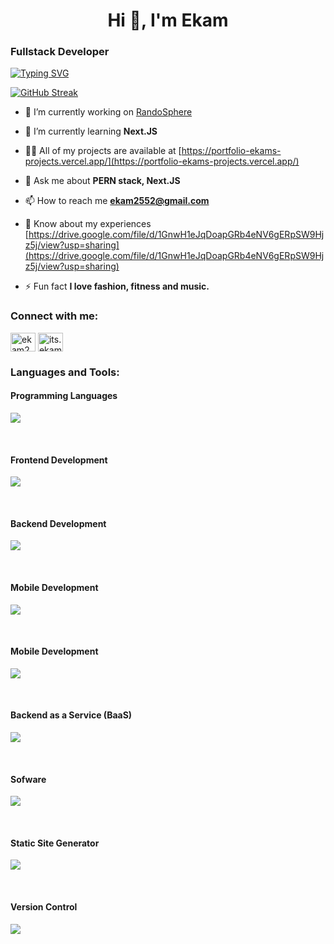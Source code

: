 <h1 align="center">Hi 👋, I'm Ekam</h1>
<h3 align="left">Fullstack Developer</h3>

<a href="https://git.io/typing-svg"><img src="https://readme-typing-svg.demolab.com?font=Urbanist&weight=600&size=24&pause=1000&color=F71313&background=0F0F0F00&center=true&vCenter=true&multiline=true&random=false&height=110&lines=%22Happiness+in+intelligent+people;is+the+rarest+thing+I+know.%22;+-Ernest+Hemingway" alt="Typing SVG" /></a>

<a href="https://git.io/streak-stats"><img src="https://streak-stats.demolab.com?user=Ekam2552&theme=youtube-dark&border_radius=4&date_format=M%20j%5B%2C%20Y%5D" alt="GitHub Streak" /></a>

- 🔭 I’m currently working on [RandoSphere](https://github.com/Ekam2552/Randosphere)

- 🌱 I’m currently learning **Next.JS**

- 👨‍💻 All of my projects are available at [https://portfolio-ekams-projects.vercel.app/](https://portfolio-ekams-projects.vercel.app/)

- 💬 Ask me about **PERN stack, Next.JS**

- 📫 How to reach me **ekam2552@gmail.com**

- 📄 Know about my experiences [https://drive.google.com/file/d/1GnwH1eJqDoapGRb4eNV6gERpSW9Hjz5j/view?usp=sharing](https://drive.google.com/file/d/1GnwH1eJqDoapGRb4eNV6gERpSW9Hjz5j/view?usp=sharing)

- ⚡ Fun fact **I love fashion, fitness and music.**

<h3 align="left">Connect with me:</h3>
<p align="left">
<a href="https://linkedin.com/in/ekam2552" target="blank"><img align="center" src="https://raw.githubusercontent.com/rahuldkjain/github-profile-readme-generator/master/src/images/icons/Social/linked-in-alt.svg" alt="ekam2552" height="30" width="40" /></a>
<a href="https://instagram.com/its.ekam.preet" target="blank"><img align="center" src="https://raw.githubusercontent.com/rahuldkjain/github-profile-readme-generator/master/src/images/icons/Social/instagram.svg" alt="its.ekam.preet" height="30" width="40" /></a>
</p>

<h3 align="left">Languages and Tools:</h3>
<p align="center">
  <h4 align="left">Programming Languages</h4>
  <a href="https://skillicons.dev">
    <img src="https://skillicons.dev/icons?i=cpp,js,ts" />
  </a>
</p>
<br>
<p align="center">
  <h4 align="left">Frontend Development</h4>
  <a href="https://skillicons.dev">
    <img src="https://skillicons.dev/icons?i=react,bootstrap,css,html,sass,redux,webpack,babel,tailwind" />
  </a>
</p>
<br>
<p align="center">
  <h4 align="left">Backend Development</h4>
  <a href="https://skillicons.dev">
    <img src="https://skillicons.dev/icons?i=nodejs,express" />
  </a>
</p>
<br>
<p align="center">
  <h4 align="left">Mobile Development</h4>
  <a href="https://skillicons.dev">
    <img src="https://skillicons.dev/icons?i=react" />
  </a>
</p>
<br>
<p align="center">
  <h4 align="left">Mobile Development</h4>
  <a href="https://skillicons.dev">
    <img src="https://skillicons.dev/icons?i=mongodb,postgres" />
  </a>
</p>
<br>
<p align="center">
  <h4 align="left">Backend as a Service (BaaS)</h4>
  <a href="https://skillicons.dev">
    <img src="https://skillicons.dev/icons?i=firebase" />
  </a>
</p>
<br>
<p align="center">
  <h4 align="left">Sofware</h4>
  <a href="https://skillicons.dev">
    <img src="https://skillicons.dev/icons?i=postman" />
  </a>
</p>
<br>
<p align="center">
  <h4 align="left">Static Site Generator</h4>
  <a href="https://skillicons.dev">
    <img src="https://skillicons.dev/icons?i=nextjs" />
  </a>
</p>
<br>
<p align="center">
  <h4 align="left">Version Control</h4>
  <a href="https://skillicons.dev">
    <img src="https://skillicons.dev/icons?i=git,github,bitbucket" />
  </a>
</p>
